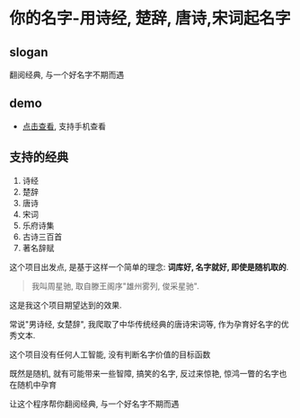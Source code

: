 ﻿# 你的名字-用诗经, 楚辞, 唐诗,宋词起名字

## slogan
翻阅经典, 与一个好名字不期而遇

## demo
- [点击查看](http://liuhanyan.github.io/MZ/dist), 支持手机查看

## 支持的经典
1. 诗经
1. 楚辞
1. 唐诗
1. 宋词
1. 乐府诗集
1. 古诗三百首
1. 著名辞赋

这个项目出发点, 是基于这样一个简单的理念: **词库好, 名字就好, 即使是随机取的**.  

> 我叫周星驰, 取自滕王阁序"雄州雾列, 俊采星驰". 

这是我这个项目期望达到的效果. 

常说"男诗经, 女楚辞", 我爬取了中华传统经典的唐诗宋词等, 作为孕育好名字的优秀文本.

这个项目没有任何人工智能, 没有判断名字价值的目标函数

既然是随机, 就有可能带来一些智障, 搞笑的名字, 反过来惊艳, 惊鸿一瞥的名字也在随机中孕育

让这个程序帮你翻阅经典, 与一个好名字不期而遇

